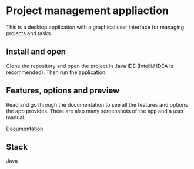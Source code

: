 
# Project management appliaction

This is a desktop application with a graphical user interface for managing projects and tasks.

## Install and open
Clone the repository and open the project in Java IDE (IntelliJ IDEA is recommended). Then run the application.

## Features, options and preview

Read and go through the documentation to see all the features and options the app provides. There are also many screenshots of the app and a user manual.

[Documentation](dokumentacja.pdf)


## Stack
Java


